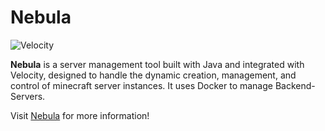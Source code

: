 # Nebula

![Velocity](https://flat.badgen.net/badge/Velocity/3.4.0/1197d1?icon=dockbit)

**Nebula** is a server management tool built with Java and integrated with Velocity, designed to handle the dynamic creation, management, and control of minecraft server instances. It uses Docker to manage Backend-Servers.

Visit [Nebula](https://voasis.de/nebula) for more information!
